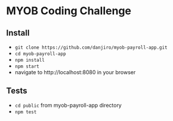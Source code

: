 # MYOB Coding Challenge


## Install

* `git clone https://github.com/danjiro/myob-payroll-app.git`
* `cd myob-payroll-app`
* `npm install`
* `npm start`
* navigate to http://localhost:8080 in your browser

## Tests

* `cd public` from myob-payroll-app directory
* `npm test`
